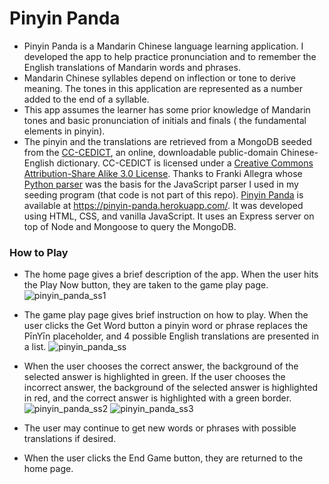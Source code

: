 # Pinyin Panda

- Pinyin Panda is a Mandarin Chinese language learning application. I developed the app to help practice pronunciation and to remember the English translations of Mandarin words and phrases.
- Mandarin Chinese syllables depend on inflection or tone to derive meaning. The tones in this application are represented as a number added to the end of a syllable.
- This app assumes the learner has some prior knowledge of Mandarin tones and basic pronunciation of initials and finals ( the fundamental elements in pinyin).
- The pinyin and the translations are retrieved from a MongoDB seeded from the [CC-CEDICT](https://cc-cedict.org/wiki/), an online, downloadable public-domain Chinese-English dictionary. CC-CEDICT is licensed under a [Creative Commons Attribution-Share Alike 3.0 License](https://creativecommons.org/licenses/by-sa/3.0/). Thanks to Franki Allegra whose [Python parser](https://github.com/rubber-duck-dragon/rubber-duck-dragon.github.io/blob/master/cc-cedict_parser/parser.py) was the basis for the JavaScript parser I used in my seeding program (that code is not part of this repo).
  [Pinyin Panda](https://pinyin-panda.herokuapp.com/) is available at https://pinyin-panda.herokuapp.com/. It was developed using HTML, CSS, and vanilla JavaScript. It uses an Express server on top of Node and Mongoose to query the MongoDB.

### How to Play

- The home page gives a brief description of the app. When the user hits the Play Now button, they are taken to the game play page.
![pinyin_panda_ss1](https://user-images.githubusercontent.com/26013167/182531031-0ecc5789-d698-44d2-9356-f4859a5445f2.png)

- The game play page gives brief instruction on how to play. When the user clicks the Get Word button a pinyin word or phrase replaces the PīnYīn placeholder, and 4 possible English translations are presented in a list.
  ![pinyin_panda_ss](https://user-images.githubusercontent.com/26013167/182531116-ffe2084a-fc95-4ee7-806f-6397aec3cef4.png)

- When the user chooses the correct answer, the background of the selected answer is highlighted in green. If the user chooses the incorrect answer, the background of the selected answer is highlighted in red, and the correct answer is highlighted with a green border.
  ![pinyin_panda_ss2](https://user-images.githubusercontent.com/26013167/182531152-52cd2156-70d5-48c2-a1ac-f8b919d9ebec.png)
  ![pinyin_panda_ss3](https://user-images.githubusercontent.com/26013167/182531159-4a6b7cf1-8727-4343-8c62-1dec0e4dad23.png)

- The user may continue to get new words or phrases with possible translations if desired.
- When the user clicks the End Game button, they are returned to the home page.

